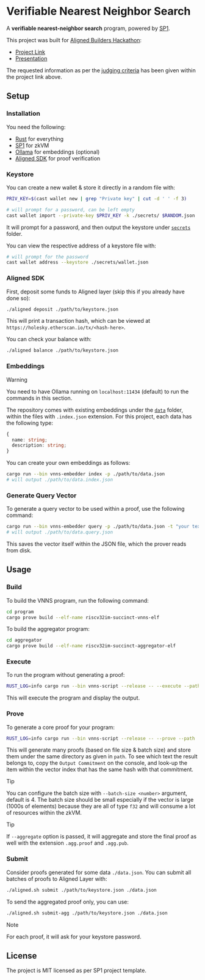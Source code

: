 # Verifiable Nearest Neighbor Search

A **verifiable nearest-neighbor search** program, powered by [SP1](https://github.com/succinctlabs/sp1).

This project was built for [Aligned Builders Hackathon](https://devfolio.co/alignedhackathon/):

- [Project Link](https://devfolio.co/projects/verifiable-similarity-27b9)
- [Presentation](./vnns-presentation.pdf)

The requested information as per the [judging criteria](https://mirror.xyz/0x7794D1c55568270A81D8Bf39e1bcE96BEaC10901/JnG4agqhW0oiskZJgcFdi9SLKvqkTBrbXkuk1nT6lxk) has been given within the project link above.

## Setup

### Installation

You need the following:

- [Rust](https://rustup.rs/) for everything
- [SP1](https://docs.succinct.xyz/getting-started/install.html) for zkVM
- [Ollama](https://ollama.com/) for embeddings (optional)
- [Aligned SDK](https://docs.alignedlayer.com/introduction/1_try_aligned#quickstart) for proof verification

### Keystore

You can create a new wallet & store it directly in a random file with:

```sh
PRIV_KEY=$(cast wallet new | grep "Private key" | cut -d ' ' -f 3)

# will prompt for a password, can be left empty
cast wallet import --private-key $PRIV_KEY -k ./secrets/ $RANDOM.json
```

It will prompt for a password, and then output the keystore under [`secrets`](./secrets/) folder.

You can view the respective address of a keystore file with:

```sh
# will prompt for the password
cast wallet address --keystore ./secrets/wallet.json
```

### Aligned SDK

First, deposit some funds to Aligned layer (skip this if you already have done so):

```sh
./aligned deposit ./path/to/keystore.json
```

This will print a transaction hash, which can be viewed at `https://holesky.etherscan.io/tx/<hash-here>`.

You can check your balance with:

```sh
./aligned balance ./path/to/keystore.json
```

### Embeddings

> [!WARNING]
>
> You need to have Ollama running on `localhost:11434` (default) to run the commands in this section.

The repository comes with existing embeddings under the [`data`](./data/) folder, within the files with `.index.json` extension. For this project, each data has the following type:

```ts
{
  name: string;
  description: string;
}
```

You can create your own embeddings as follows:

```sh
cargo run --bin vnns-embedder index -p ./path/to/data.json
# will output ./path/to/data.index.json
```

### Generate Query Vector

To generate a query vector to be used within a proof, use the following command:

```sh
cargo run --bin vnns-embedder query -p ./path/to/data.json -t "your text to be converted here"
# will output ./path/to/data.query.json
```

This saves the vector itself within the JSON file, which the prover reads from disk.

## Usage

### Build

To build the VNNS program, run the following command:

```sh
cd program
cargo prove build --elf-name riscv32im-succinct-vnns-elf
```

To build the aggregator program:

```sh
cd aggregator
cargo prove build --elf-name riscv32im-succinct-aggregator-elf
```

### Execute

To run the program without generating a proof:

```sh
RUST_LOG=info cargo run --bin vnns-script --release -- --execute --path ./data/foods-small.json
```

This will execute the program and display the output.

### Prove

To generate a core proof for your program:

```sh
RUST_LOG=info cargo run --bin vnns-script --release -- --prove --path ./data/foods-small.json
```

This will generate many proofs (based on file size & batch size) and store them under the same directory as given in `path`. To see which text the result belongs to, copy the `Output Commitment` on the console, and look-up the item within the vector index that has the same hash with that commitment.

> [!TIP]
>
> You can configure the batch size with `--batch-size <number>` argument, default is 4.
> The batch size should be small especially if the vector is large (1000s of elements) because they are all of type `f32` and will consume a lot of resources within the zkVM.

> [!TIP]
>
> If `--aggregate` option is passed, it will aggregate and store the final proof as well with the extension `.agg.proof` and `.agg.pub`.

### Submit

Consider proofs generated for some data `./data.json`. You can submit all batches of proofs to Aligned Layer with:

```sh
./aligned.sh submit ./path/to/keystore.json ./data.json
```

To send the aggregated proof only, you can use:

```sh
./aligned.sh submit-agg ./path/to/keystore.json ./data.json
```

> [!NOTE]
>
> For each proof, it will ask for your keystore password.

## License

The project is MIT licensed as per SP1 project template.
